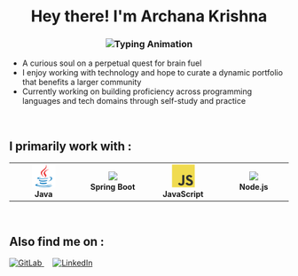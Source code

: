 <h1 align="center">
  Hey there! I'm Archana Krishna
</h1>

<h3 align="center">
  <img src="https://readme-typing-svg.herokuapp.com?font=Fira+Code&weight=500&size=24&pause=1000&color=FF5733&center=true&vCenter=true&width=435&lines=student=%E2%80%8A=true;decipher.backend(alchemy);innovate.ignite()+" alt="Typing Animation" />
</h3>
  
- A curious soul on a perpetual quest for brain fuel  
- I enjoy working with technology and hope to curate a dynamic portfolio that benefits a larger community  
- Currently working on building proficiency across programming languages and tech domains through self-study and practice  
<br>

## I primarily work with :
<p align="center">
  <table style="border-spacing: 20px;">
    <tr>
      <td align="center" width="120">
        <img src="https://raw.githubusercontent.com/devicons/devicon/master/icons/java/java-original.svg" width="42" />
        <br><strong>Java</strong>
      </td>
      <td align="center" width="120">
        <img src="https://cdn.simpleicons.org/spring/6DB33F" width="42" />
        <br><strong>Spring Boot</strong>
      </td>
     <td align="center" width="120">
        <img src="https://raw.githubusercontent.com/devicons/devicon/master/icons/javascript/javascript-original.svg" width="42" />
        <br><strong>JavaScript</strong>
      </td>
     <td align="center" width="120">
        <img src="https://cdn.simpleicons.org/nodedotjs/339933" width="42" />
        <br><strong>Node.js</strong>
      </td>
    </tr>
  </table>
</p>

<br>

## Also find me on :
<p align="left">
  <a href="https://gitlab.com/syrnxalno" target="_blank">
    <img src="https://cdn.jsdelivr.net/gh/devicons/devicon/icons/gitlab/gitlab-original.svg" alt="GitLab" width="30"/>
</a> &nbsp;&nbsp;&nbsp;
  <a href="https://www.linkedin.com/in/archana-krishna-2a19711981e/" target="_blank">
    <img src="https://cdn.jsdelivr.net/gh/devicons/devicon/icons/linkedin/linkedin-original.svg" alt="LinkedIn" width="30"/>
  </a>
</p>

